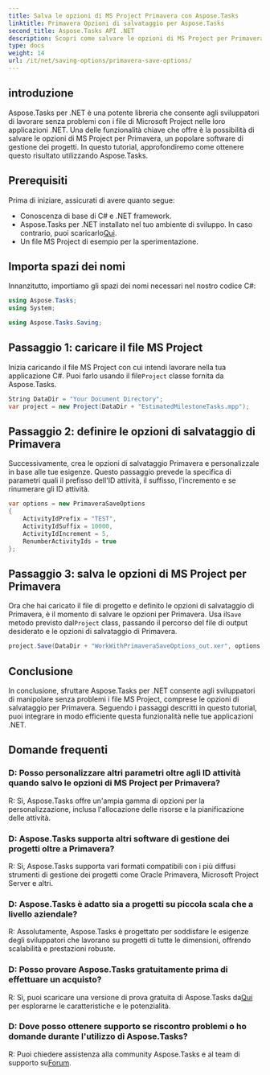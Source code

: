 ```yaml
---
title: Salva le opzioni di MS Project Primavera con Aspose.Tasks
linktitle: Primavera Opzioni di salvataggio per Aspose.Tasks
second_title: Aspose.Tasks API .NET
description: Scopri come salvare le opzioni di MS Project per Primavera senza problemi utilizzando Aspose.Tasks per .NET. Segui il nostro tutorial passo dopo passo.
type: docs
weight: 14
url: /it/net/saving-options/primavera-save-options/
---
```

## introduzione
Aspose.Tasks per .NET è una potente libreria che consente agli sviluppatori di lavorare senza problemi con i file di Microsoft Project nelle loro applicazioni .NET. Una delle funzionalità chiave che offre è la possibilità di salvare le opzioni di MS Project per Primavera, un popolare software di gestione dei progetti. In questo tutorial, approfondiremo come ottenere questo risultato utilizzando Aspose.Tasks.
## Prerequisiti
Prima di iniziare, assicurati di avere quanto segue:
- Conoscenza di base di C# e .NET framework.
-  Aspose.Tasks per .NET installato nel tuo ambiente di sviluppo. In caso contrario, puoi scaricarlo[Qui](https://releases.aspose.com/tasks/net/).
- Un file MS Project di esempio per la sperimentazione.

## Importa spazi dei nomi
Innanzitutto, importiamo gli spazi dei nomi necessari nel nostro codice C#:
```csharp
using Aspose.Tasks;
using System;

using Aspose.Tasks.Saving;
```
## Passaggio 1: caricare il file MS Project
 Inizia caricando il file MS Project con cui intendi lavorare nella tua applicazione C#. Puoi farlo usando il file`Project` classe fornita da Aspose.Tasks.
```csharp
String DataDir = "Your Document Directory";
var project = new Project(DataDir + "EstimatedMilestoneTasks.mpp");
```
## Passaggio 2: definire le opzioni di salvataggio di Primavera
Successivamente, crea le opzioni di salvataggio Primavera e personalizzale in base alle tue esigenze. Questo passaggio prevede la specifica di parametri quali il prefisso dell'ID attività, il suffisso, l'incremento e se rinumerare gli ID attività.
```csharp
var options = new PrimaveraSaveOptions
{
    ActivityIdPrefix = "TEST",
    ActivityIdSuffix = 10000,
    ActivityIdIncrement = 5,
    RenumberActivityIds = true
};
```
## Passaggio 3: salva le opzioni di MS Project per Primavera
 Ora che hai caricato il file di progetto e definito le opzioni di salvataggio di Primavera, è il momento di salvare le opzioni per Primavera. Usa il`Save` metodo previsto dal`Project` class, passando il percorso del file di output desiderato e le opzioni di salvataggio di Primavera.
```csharp
project.Save(DataDir + "WorkWithPrimaveraSaveOptions_out.xer", options);
```

## Conclusione
In conclusione, sfruttare Aspose.Tasks per .NET consente agli sviluppatori di manipolare senza problemi i file MS Project, comprese le opzioni di salvataggio per Primavera. Seguendo i passaggi descritti in questo tutorial, puoi integrare in modo efficiente questa funzionalità nelle tue applicazioni .NET.
## Domande frequenti
### D: Posso personalizzare altri parametri oltre agli ID attività quando salvo le opzioni di MS Project per Primavera?
R: Sì, Aspose.Tasks offre un'ampia gamma di opzioni per la personalizzazione, inclusa l'allocazione delle risorse e la pianificazione delle attività.
### D: Aspose.Tasks supporta altri software di gestione dei progetti oltre a Primavera?
R: Sì, Aspose.Tasks supporta vari formati compatibili con i più diffusi strumenti di gestione dei progetti come Oracle Primavera, Microsoft Project Server e altri.
### D: Aspose.Tasks è adatto sia a progetti su piccola scala che a livello aziendale?
R: Assolutamente, Aspose.Tasks è progettato per soddisfare le esigenze degli sviluppatori che lavorano su progetti di tutte le dimensioni, offrendo scalabilità e prestazioni robuste.
### D: Posso provare Aspose.Tasks gratuitamente prima di effettuare un acquisto?
 R: Sì, puoi scaricare una versione di prova gratuita di Aspose.Tasks da[Qui](https://releases.aspose.com/) per esplorarne le caratteristiche e le potenzialità.
### D: Dove posso ottenere supporto se riscontro problemi o ho domande durante l'utilizzo di Aspose.Tasks?
 R: Puoi chiedere assistenza alla community Aspose.Tasks e al team di supporto su[Forum](https://forum.aspose.com/c/tasks/15).